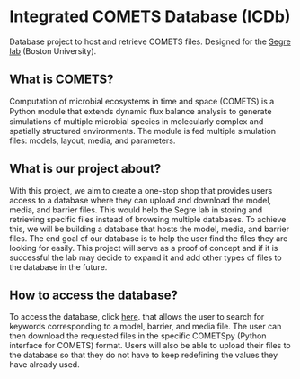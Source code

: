 # Integrated COMETS Database (ICDb)
Database project to host and retrieve COMETS files. Designed for the [Segre lab](https://www.bu.edu/segrelab/) (Boston University).

## What is COMETS?
Computation of microbial ecosystems in time and space (COMETS) is a Python module that extends dynamic ﬂux balance analysis to generate simulations of multiple microbial species in molecularly complex and spatially structured environments. The module is fed multiple simulation files: models, layout, media, and parameters. 

## What is our project about?
With this project, we aim to create a one-stop shop that provides users access to a database where they can upload and download the model, media, and barrier files. This would help the Segre lab in storing and retrieving specific files instead of browsing multiple databases. 
To achieve this, we will be building a database that hosts the model, media, and barrier files. The end goal of our database is to help the user find the files they are looking for easily. This project will serve as a proof of concept and if it is successful the lab may decide to expand it and add other types of files to the database in the future. 

## How to access the database?
To access the database, click [here](https://www.google.com/). that allows the user to search for keywords corresponding to a model, barrier, and media file. The user can then download the requested files in the specific COMETSpy (Python interface for COMETS) format. Users will also be able to upload their files to the database so that they do not have to keep redefining the values they have already used. 








